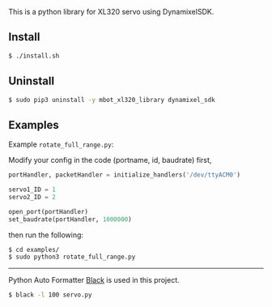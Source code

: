 This is a python library for XL320 servo using DynamixelSDK.

## Install
```bash
$ ./install.sh
```

## Uninstall
```bash
$ sudo pip3 uninstall -y mbot_xl320_library dynamixel_sdk
```
## Examples
Example `rotate_full_range.py`: 

Modify your config in the code (portname, id, baudrate) first,
```python
portHandler, packetHandler = initialize_handlers('/dev/ttyACM0')

servo1_ID = 1
servo2_ID = 2

open_port(portHandler)
set_baudrate(portHandler, 1000000)
```
then run the following:
```bash
$ cd examples/
$ sudo python3 rotate_full_range.py
```

---

Python Auto Formatter [Black](https://github.com/psf/black) is used in this project.

```bash
$ black -l 100 servo.py
```
